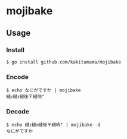# mojibake

## Usage

### Install

```console
$ go install github.com/kakitamama/mojibake
```

### Encode

```console
$ echo なにがですか | mojibake
縺ｪ縺ｫ縺後〒縺吶°
```

### Decode

```console
$ echo 縺ｪ縺ｫ縺後〒縺吶° | mojibake -d
なにがですか
```